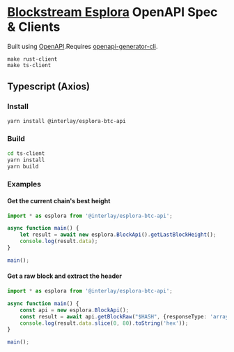 # [Blockstream Esplora](https://github.com/Blockstream/esplora) OpenAPI Spec & Clients

Built using [OpenAPI](https://github.com/OpenAPITools/openapi-generator).Requires [openapi-generator-cli](https://github.com/OpenAPITools/openapi-generator-cli).

```shell
make rust-client
make ts-client
```

## Typescript (Axios)

### Install

```bash
yarn install @interlay/esplora-btc-api
```

### Build

```bash
cd ts-client
yarn install
yarn build
```

### Examples

#### Get the current chain's best height

```typescript
import * as esplora from '@interlay/esplora-btc-api';

async function main() {
    let result = await new esplora.BlockApi().getLastBlockHeight();
    console.log(result.data);
}

main();
```

#### Get a raw block and extract the header

```typescript
import * as esplora from '@interlay/esplora-btc-api';

async function main() {
    const api = new esplora.BlockApi();
    const result = await api.getBlockRaw("$HASH", {responseType: 'arraybuffer'});
    console.log(result.data.slice(0, 80).toString('hex'));
}

main();
```